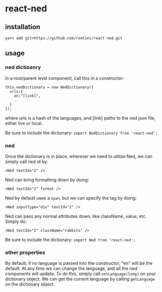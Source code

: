 # react-ned

## installation
`yarn add git+https://github.com/rootinc/react-ned.git`

## usage

### ned dictioanry
In a root/parent level component, call this in a constructor:
```
this.nedDictionary = new NedDictionary({
  urls:{
    en:"[link]",
    ..
  }
});
```
where urls is a hash of the languages, and [link] paths to the ned json file, either live or local.

Be sure to include the dictionary:
`import NedDictionary from 'react-ned';`

### ned

Once the dictionary is in place, wherever we need to utilize Ned, we can simply call ned id by:
```
<Ned textId="2" />
```

Ned can bring formatting down by doing:
```
<Ned textId="2" format />
```

Ned by default uses a `span`, but we can specify the tag by doing:
```
<Ned inputType="div" textId="2" />
```

Ned can pass any normal attributes down, like className, value, etc.  Simply do:
```
<Ned textId="2" className="rabbits" />
```

Be sure to include the dictionary:
`import Ned from 'react-ned';`

### other properties

By default, if no language is passed into the constructor, "en" will be the default.  At any time we can change the language, and all the ned components will update. To do this, simply call `setLanguage(lang)` on your dictionary object.  We can get the current language by calling `getLanguage` on the dictionary object.